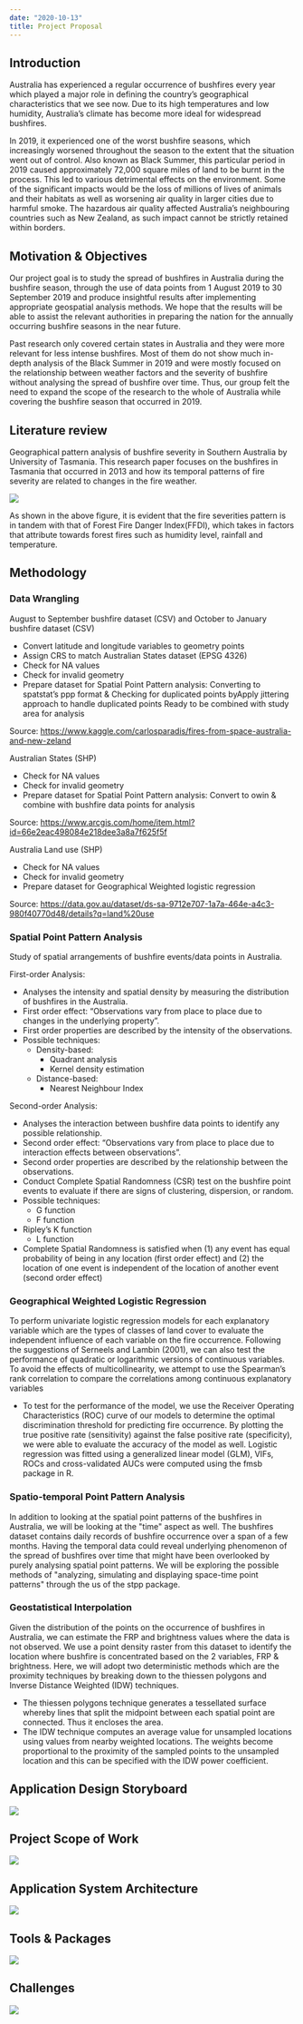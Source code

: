 ```yaml
---
date: "2020-10-13"
title: Project Proposal
---
```


## Introduction

Australia has experienced a regular occurrence of bushfires every year which played a major role in defining the country’s geographical characteristics that we see now. Due to its high temperatures and low humidity, Australia’s climate has become more ideal for widespread bushfires. 

In 2019, it experienced one of the worst bushfire seasons, which increasingly worsened throughout the season to the extent that the situation went out of control. Also known as Black Summer, this particular period in 2019 caused approximately 72,000 square miles of land to be burnt in the process. This led to various detrimental effects on the environment. Some of the significant impacts would be the loss of millions of lives of animals and their habitats as well as worsening air quality in larger cities due to harmful smoke. The hazardous air quality affected Australia’s neighbouring countries such as New Zealand, as such impact cannot be strictly retained within borders.

## Motivation & Objectives

Our project goal is to study the spread of bushfires in Australia during the bushfire season, through the use of data points from 1 August 2019 to 30 September 2019 and produce insightful results after implementing appropriate geospatial analysis methods. We hope that the results will be able to assist the relevant authorities in preparing the nation for the annually occurring bushfire seasons in the near future. 

Past research only covered certain states in Australia and they were more relevant for less intense bushfires. Most of them do not show much in-depth analysis of the Black Summer in 2019 and were mostly focused on the relationship between weather factors and the severity of bushfire without analysing the spread of bushfire over time. Thus, our group felt the need to expand the scope of the research to the whole of Australia while covering the bushfire season that occurred in 2019. 

## Literature review

Geographical pattern analysis of bushfire severity in Southern Australia by University of Tasmania. 
This research paper focuses on the bushfires in Tasmania that occurred in 2013 and how its temporal patterns of fire severity are related to changes in the fire weather. 

![](/posts/Business-Proposal_files/lit_review.JPG)

As shown in the above figure, it is evident that the fire severities pattern is in tandem with that of Forest Fire Danger Index(FFDI), which takes in factors that attribute towards forest fires such as humidity level, rainfall and temperature. 

## Methodology

### Data Wrangling
August to September bushfire dataset (CSV) and October to January bushfire dataset (CSV)

- Convert latitude and longitude variables to geometry points
- Assign CRS to match Australian States dataset (EPSG 4326)
- Check for NA values
- Check for invalid geometry
- Prepare dataset for Spatial Point Pattern analysis: Converting to spatstat’s ppp format & Checking for duplicated points byApply jittering approach to handle duplicated points
Ready to be combined with study area for analysis

Source: https://www.kaggle.com/carlosparadis/fires-from-space-australia-and-new-zeland

Australian States (SHP)
- Check for NA values
- Check for invalid geometry
- Prepare dataset for Spatial Point Pattern analysis: Convert to owin & combine with bushfire data points for analysis

Source: https://www.arcgis.com/home/item.html?id=66e2eac498084e218dee3a8a7f625f5f

Australia Land use (SHP)
- Check for NA values
- Check for invalid geometry
- Prepare dataset for Geographical Weighted logistic regression

Source: https://data.gov.au/dataset/ds-sa-9712e707-1a7a-464e-a4c3-980f40770d48/details?q=land%20use

### Spatial Point Pattern Analysis
Study of spatial arrangements of bushfire events/data points in Australia.

First-order Analysis:
- Analyses the intensity and spatial density by measuring the distribution of bushfires in the Australia.
- First order effect: “Observations vary from place to place due to changes in the underlying property”.
- First order properties are described by the intensity of the observations.
- Possible techniques:
  - Density-based:
    - Quadrant analysis
    - Kernel density estimation
  - Distance-based:
    - Nearest Neighbour Index
    
Second-order Analysis:
- Analyses the interaction between bushfire data points to identify any possible relationship. 
- Second order effect: “Observations vary from place to place due to interaction effects between observations”.
- Second order properties are described by the relationship between the observations.
- Conduct Complete Spatial Randomness (CSR) test on the bushfire point events to evaluate if there are signs of clustering, dispersion, or random.  
- Possible techniques:
  - G function
  - F function
- Ripley’s K function
  - L function
- Complete Spatial Randomness is satisfied when (1) any event has equal probability of being in any location (first order effect) and (2) the location of one event is independent of the location of another event (second order effect) 

### Geographical Weighted Logistic Regression

To perform univariate logistic regression models for each explanatory variable which are the types of classes of land cover to evaluate the independent influence of each variable on the fire occurrence. Following the suggestions of Serneels and Lambin (2001), we can also test the performance of quadratic or logarithmic versions of continuous variables. To avoid the effects of multicollinearity, we attempt to use the Spearman’s rank correlation to compare the correlations among continuous explanatory variables

- To test for the performance of the model, we use the Receiver Operating Characteristics (ROC) curve of our models to determine the optimal discrimination threshold for predicting fire occurrence. By plotting the true positive rate (sensitivity) against the false positive rate (specificity), we were able to evaluate the accuracy of the model as well. Logistic regression was fitted using a generalized linear model (GLM), VIFs, ROCs and cross-validated AUCs were computed using the fmsb package in R.

### Spatio-temporal Point Pattern Analysis
In addition to looking at the spatial point patterns of the bushfires in Australia, we will be looking at the "time" aspect as well. The bushfires dataset contains daily records of bushfire occurrence over a span of a few months. Having the temporal data could reveal underlying phenomenon of the spread of bushfires over time that might have been overlooked by purely analysing spatial point patterns. We will be exploring the possible methods of "analyzing, simulating and displaying space-time point patterns" through the us of the stpp package.  

### Geostatistical Interpolation
Given the distribution of the points on the occurrence of bushfires in Australia, we can estimate the FRP and brightness values where the data is not observed. We use a point density raster from this dataset to identify the location where bushfire is concentrated based on the 2 variables, FRP & brightness. Here, we will adopt two deterministic methods which are the proximity techniques by breaking down to the thiessen polygons and Inverse Distance Weighted (IDW) techniques.
- The thiessen polygons technique generates a tessellated surface whereby lines that split the midpoint between each spatial point are connected. Thus it encloses the area.
- The IDW technique computes an average value for unsampled locations using values from nearby weighted locations. The weights become proportional to the proximity of the sampled points to the unsampled location and this can be specified with the IDW power coefficient.
 
## Application Design Storyboard

![](/posts/Business-Proposal_files/storyboard.JPG)

## Project Scope of Work

![](/posts/Business-Proposal_files/scope.JPG)

## Application System Architecture

![](/posts/Business-Proposal_files/SA.JPG)

## Tools & Packages

![](/posts/Business-Proposal_files/packages.JPG)

## Challenges 

![](/posts/Business-Proposal_files/challenges.JPG)